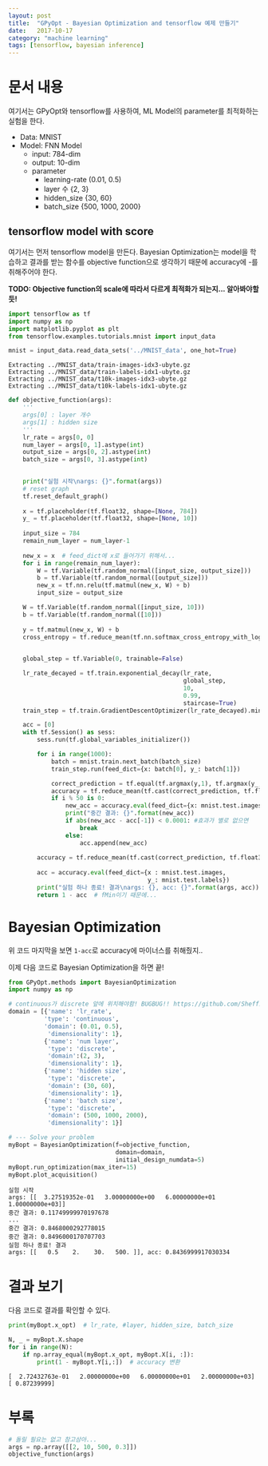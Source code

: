 ```yaml
---
layout: post
title:  "GPyOpt - Bayesian Optimization and tensorflow 예제 만들기"
date:   2017-10-17
category: "machine learning"
tags: [tensorflow, bayesian inference]
---
```


# 문서 내용

여기서는 GPyOpt와 tensorflow를 사용하여, ML Model의 parameter를 최적화하는 실험을 한다.

* Data: MNIST
* Model: FNN Model
  * input: 784-dim
  * output: 10-dim
  * parameter
    * learning-rate (0.01, 0.5)
    * layer 수 {2, 3}
    * hidden_size {30, 60}
    * batch_size {500, 1000, 2000}

## tensorflow model with score

여기서는 먼저 tensorflow model을 만든다. Bayesian Optimization는 model을 학습하고 결과를 받는 함수를 objective function으로 생각하기 때문에 accuracy에 -를 취해주어야 한다.

**TODO: Objective function의 scale에 따라서 다르게 최적화가 되는지... 알아봐야할 듯!**


```python
import tensorflow as tf
import numpy as np
import matplotlib.pyplot as plt
from tensorflow.examples.tutorials.mnist import input_data
```


```python
mnist = input_data.read_data_sets('../MNIST_data', one_hot=True)
```

    Extracting ../MNIST_data/train-images-idx3-ubyte.gz
    Extracting ../MNIST_data/train-labels-idx1-ubyte.gz
    Extracting ../MNIST_data/t10k-images-idx3-ubyte.gz
    Extracting ../MNIST_data/t10k-labels-idx1-ubyte.gz



```python
def objective_function(args):
    '''
    args[0] : layer 개수
    args[1] : hidden size
    '''
    lr_rate = args[0, 0]
    num_layer = args[0, 1].astype(int)
    output_size = args[0, 2].astype(int)
    batch_size = args[0, 3].astype(int)

    
    print("실험 시작\nargs: {}".format(args))
    # reset graph
    tf.reset_default_graph()
    
    x = tf.placeholder(tf.float32, shape=[None, 784])
    y_ = tf.placeholder(tf.float32, shape=[None, 10])
    
    input_size = 784
    remain_num_layer = num_layer-1
    
    new_x = x  # feed_dict에 x로 들어가기 위해서...
    for i in range(remain_num_layer):
        W = tf.Variable(tf.random_normal([input_size, output_size]))
        b = tf.Variable(tf.random_normal([output_size]))
        new_x = tf.nn.relu(tf.matmul(new_x, W) + b)
        input_size = output_size

    W = tf.Variable(tf.random_normal([input_size, 10]))
    b = tf.Variable(tf.random_normal([10]))
    
    y = tf.matmul(new_x, W) + b
    cross_entropy = tf.reduce_mean(tf.nn.softmax_cross_entropy_with_logits(labels=y_,
                                                                           logits=y))

    global_step = tf.Variable(0, trainable=False)

    lr_rate_decayed = tf.train.exponential_decay(lr_rate,
                                                 global_step,
                                                 10,
                                                 0.99,
                                                 staircase=True)
    train_step = tf.train.GradientDescentOptimizer(lr_rate_decayed).minimize(cross_entropy)

    acc = [0]
    with tf.Session() as sess:
        sess.run(tf.global_variables_initializer())

        for i in range(1000):
            batch = mnist.train.next_batch(batch_size)
            train_step.run(feed_dict={x: batch[0], y_: batch[1]})

            correct_prediction = tf.equal(tf.argmax(y,1), tf.argmax(y_,1))
            accuracy = tf.reduce_mean(tf.cast(correct_prediction, tf.float32))
            if i % 50 is 0:
                new_acc = accuracy.eval(feed_dict={x: mnist.test.images, y_: mnist.test.labels})
                print("중간 결과: {}".format(new_acc))
                if abs(new_acc - acc[-1]) < 0.0001: #효과가 별로 없으면
                    break
                else:
                    acc.append(new_acc)
                
        accuracy = tf.reduce_mean(tf.cast(correct_prediction, tf.float32))
        
        acc = accuracy.eval(feed_dict={x : mnist.test.images,
                                       y_: mnist.test.labels})
        print("실험 하나 종료! 결과\nargs: {}, acc: {}".format(args, acc))
        return 1 - acc  # fMin이기 때문에...
```

# Bayesian Optimization
위 코드 마지막을 보면 `1-acc`로 accuracy에 마이너스를 취해줬지..

이제 다음 코드로 Bayesian Optimization을 하면 끝!


```python
from GPyOpt.methods import BayesianOptimization
import numpy as np

# continuous가 discrete 앞에 위치해야함! BUGBUG!! https://github.com/SheffieldML/GPyOpt/issues/85
domain = [{'name': 'lr_rate',
          'type': 'continuous',
          'domain': (0.01, 0.5),
           'dimensionality': 1},
          {'name': 'num layer',
           'type': 'discrete',
           'domain':(2, 3),
           'dimensionality': 1},
          {'name': 'hidden size',
           'type': 'discrete',
           'domain': (30, 60),
           'dimensionality': 1},
          {'name': 'batch size',
           'type': 'discrete',
           'domain': (500, 1000, 2000),
           'dimensionality': 1}]

# --- Solve your problem
myBopt = BayesianOptimization(f=objective_function,
                              domain=domain,
                              initial_design_numdata=5)
myBopt.run_optimization(max_iter=15)
myBopt.plot_acquisition()
```

    실험 시작
    args: [[  3.27519352e-01   3.00000000e+00   6.00000000e+01   1.00000000e+03]]
    중간 결과: 0.11749999970197678
    ...
    중간 결과: 0.8468000292778015
    중간 결과: 0.8496000170707703
    실험 하나 종료! 결과
    args: [[   0.5    2.    30.   500. ]], acc: 0.8436999917030334


#  결과 보기
다음 코드로 결과를 확인할 수 있다.


```python
print(myBopt.x_opt)  # lr_rate, #layer, hidden_size, batch_size

N, _ = myBopt.X.shape
for i in range(N):
    if np.array_equal(myBopt.x_opt, myBopt.X[i, :]):
        print(1 - myBopt.Y[i,:])  # accuracy 변환
```

    [  2.72432763e-01   2.00000000e+00   6.00000000e+01   2.00000000e+03]
    [ 0.87239999]


# 부록


```python
# 돌릴 필요는 없고 참고삼아...
args = np.array([[2, 10, 500, 0.3]])
objective_function(args)
```